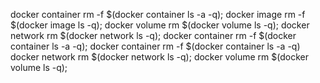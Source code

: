 
  docker container rm -f $(docker container ls -a -q);
  docker image rm -f $(docker image ls -q);
  docker volume rm $(docker volume ls -q);
  docker network rm $(docker network ls -q);
  docker container rm -f $(docker container ls -a -q);
  docker container rm -f $(docker container ls -a -q)
  docker network rm $(docker network ls -q);
  docker volume rm $(docker volume ls -q);
